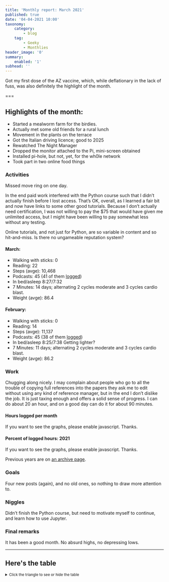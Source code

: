 ```yaml
---
title: 'Monthly report: March 2021'
published: true
date: '04-04-2021 10:00'
taxonomy:
    category:
        - blog
    tag:
        - Geeky
        - Monthlies
header_image: '0'
summary:
    enabled: '1'
subhead: ''
---
```


Got my first dose of the AZ vaccine, which, while deflationary in the lack of fuss, was also definitely the highlight of the month.

===

## Highlights of the month:

- Started a mealworm farm for the birdies.
- Actually met some old friends for a rural lunch
- Movement in the plants on the terrace
- Got the Italian driving licence; good to 2025
- Rewatched The Night Manager
- Dropped the monitor attached to the Pi, mini-screen obtained
- Installed pi-hole, but not, yet, for the wh0le network
- Took part in two online food things

### Activities

Missed move ring on one day. 

In the end paid work interfered with the Python course such that I didn’t actually finish before I lost access. That’s OK, overall, as I learned a fair bit and now have links to some other good tutorials. Because I don’t actually need certification, I was not willing to pay the $75 that would have given me unlimited access, but I might have been willing to pay somewhat less without any testing. 

Online tutorials, and not just for Python, are so variable in content and so hit-and-miss. Is there no ungameable reputation system?

#### March: 
* Walking with sticks: 0
* Reading: 22
* Steps (avge): 10,468 
* Podcasts: 45 (41 of them [logged](https://www.jeremycherfas.net/stream/))
* In bed/asleep 8:27/7:32
* 7 Minutes: 14 days; alternating 2 cycles moderate and 3 cycles cardio blast.
* Weight (avge): 86.4 

#### February: 
* Walking with sticks: 0
* Reading: 14
* Steps (avge): 11,137 
* Podcasts: 45 (38 of them [logged](https://www.jeremycherfas.net/stream/))
* In bed/asleep 8:25/7:38 Getting lighter?
* 7 Minutes: 11 days; alternating 2 cycles moderate and 3 cycles cardio blast.
* Weight (avge): 86.2 

### Work

Chugging along nicely. I may complain about people who go to all the trouble of copying full references into the papers they ask me to edit without using any kind of reference manager, but in the end I don’t dislike the job. It is just taxing enough and offers a solid sense of progress. I can do about 20 an hour, and on a good day can do it for about 90 minutes.

#### Hours logged per month

<noscript>
    <style type="text/css">
        .ct-minor-seventh {display:none;}
    </style>
    <div class="notices blue">
<p>If you want to see the graphs, please enable javascript. Thanks.</p>
    </div>
</noscript>

<div class="ct-chart-hours ct-minor-seventh">
</div>

#### Percent of logged hours: 2021
<noscript>
    <style type="text/css">
        .ct-minor-seventh {display:none;}
    </style>
    <div class="notices blue">
<p>If you want to see the graphs, please enable javascript. Thanks.</p>
    </div>
</noscript>

<div class="ct-chart-2 ct-minor-seventh">
</div> 

Previous years are on [an archive page](https://jeremycherfas.net/blog/working-life).

### Goals

Four new posts (again), and no old ones, so nothing to draw more attention to.

### Niggles

Didn’t finish the Python course, but need to motivate myself to continue, and learn how to use Jupyter.

### Final remarks

It has been a good month. No absurd highs, no depressing lows.

<script>

new Chartist.Bar('.ct-chart-hours', {
series: [
        { name: 'Hours logged 2018', data: [0,0,152,159, 151,96,68,185,131,100,0,0] },
        { name: 'Hours logged 2019', data: [95,121,158,128,145,75,58,110,128,96.5,154.1,96.1] },
        { name: 'Hours logged 2020', data: [89.25,129,164.1,175,170,171,83.33,138.5,115.9,133.5,149.5,119.75] },
        { name: 'Hours logged 2021', data: [168.5,155.7,173.3,,,,,,,,,] }
        ]
},
{
    axisY: {
        type: Chartist.FixedScalesAxis,
        high: 200,
        low: 0,
        divisor: 8,
        ticks: [20,40,60,80,100,120,140,160,180,200]
    },
    axisX: {
        type: Chartist.StepAxis,
        ticks: ['Jan','Feb','Mar','Apr','May','Jun','Jul','Aug','Sep','Oct','Nov','Dec'],
        stretch: false
    },
    plugins: [
        Chartist.plugins.legend({
            legendNames: ['2018', '2019', '2020', '2021'],
            classNames: ['2018', '2019', '2020', '2021'],
        })
    ]
}).on('draw', function(data) {
  if(data.type === 'bar') {
    data.element.attr({
      style: 'stroke-width: 5px'
    });
  }
});


new Chartist.Bar('.ct-chart-2', {
  labels: ['Jan','Feb','Mar','Apr','May','Jun','Jul','Aug','Sep','Oct','Nov','Dec'],
  series: [
    [43,32,38,,,,,,,,,],
    [17,25,19,,,,,,,,,]
  ]
}, 
{
  stackBars: true,
    axisY: {
        type: Chartist.FixedScalesAxis,
        high: 100,
        low: 0,
        ticks: [20, 40, 60, 80]
    },
    plugins: [
        Chartist.plugins.legend({
            legendNames: ['Admin', 'Podcast'],
            classNames: ['Administration', 'Podcast'],
        })
    ]

}).on('draw', function(data) {
  if(data.type === 'bar') {
    data.element.attr({
      style: 'stroke-width: 30px'
    });
  }
});


</script>

----

## Here's the table
<details>
<summary style="font-size: smaller;">Click the triangle to see or hide the table</summary>
<table class="worktable">
<thead>
<tr>
<th style="text-align: right;" class="bigrow">Month</th>
<th style="text-align: center;" class="bigrow">Total</th>
<th style="text-align: center;" class="smallrow">Daily</th>
<th style="text-align: center;"class="smallrow">Admin %</th>
<th style="text-align: center;"class="smallrow">ETP %</th>
<th style="text-align: center;"class="smallrow">Other %</th>
</tr>
</thead>
<tbody>
<tr>
<td style="text-align: right;">03</td>
<td style="text-align: center;">173.3</td>
<td style="text-align: center;">5.59</td>
<td style="text-align: center;">38</td>
<td style="text-align: center;">19</td>
<td style="text-align: center;">43</td>
</tr>
<tr>
<td style="text-align: right;">02</td>
<td style="text-align: center;">155.7</td>
<td style="text-align: center;">5.59</td>
<td style="text-align: center;">32</td>
<td style="text-align: center;">25</td>
<td style="text-align: center;">43</td>
</tr>
<tr>
<td style="text-align: right;">2021-01</td>
<td style="text-align: center;">168.5</td>
<td style="text-align: center;">5.62</td>
<td style="text-align: center;">43</td>
<td style="text-align: center;">17</td>
<td style="text-align: center;">40</td>
</tr>
</tbody>
</table>
</details>

